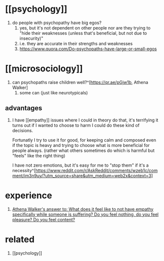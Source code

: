 # [[psychology]]
1. do people with psychopathy have big egos?
	1. yes, but it's not dependent on other people nor are they trying to "hide their weaknesses (unless that's beneficial, but not due to insecurity)"
	2. i.e. they are accurate in their strengths and weaknesses
	3. https://www.quora.com/Do-psychopaths-have-large-or-small-egos

# [[microsociology]]
1. can psychopaths raise children well?^[https://qr.ae/pGjw1b, Athena Walker]
	1. some can (just like neurotypicals)

## advantages
1. I have [[empathy]] issues where I could in theory do that, it's terrifying it turns out if I wanted to choose to harm I could do these kind of decisions.

	Fortunatly I try to use it for good, for keeping calm and composed even if the topic is heavy and trying to choose what is more beneficial for people always. (rather what others sometimes do which is harmful but "feels" like the right thing)
	
	I have not zero emotions, but it's easy for me to "stop them" if it's a necessity^[https://www.reddit.com/r/AskReddit/comments/wzeb1c/comment/im3n9uy/?utm_source=share&utm_medium=web2x&context=3]

# experience
1. [Athena Walker's answer to: What does it feel like to not have empathy specifically while someone is suffering? Do you feel nothing, do you feel pleasure? Do you feel content?](https://qr.ae/pNskqc)

# related
1. [[psychology]]